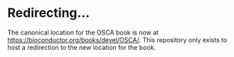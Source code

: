 # Redirecting...

The canonical location for the OSCA book is now at https://bioconductor.org/books/devel/OSCA/.
This repository only exists to host a redirection to the new location for the book.
